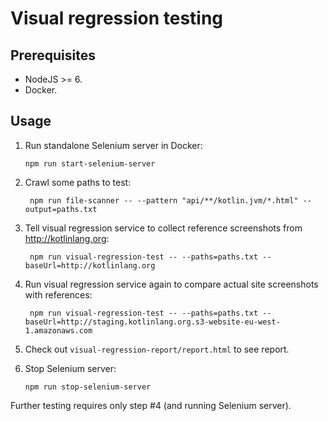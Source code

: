 Visual regression testing
=========================

## Prerequisites

- NodeJS >= 6.
- Docker.

## Usage

1. Run standalone Selenium server in Docker:
   ```
   npm run start-selenium-server
   ```

2. Crawl some paths to test:
   ```
    npm run file-scanner -- --pattern "api/**/kotlin.jvm/*.html" --output=paths.txt
    ```

3. Tell visual regression service to collect reference screenshots from http://kotlinlang.org:
   ```
    npm run visual-regression-test -- --paths=paths.txt --baseUrl=http://kotlinlang.org
    ```

4. Run visual regression service again to compare actual site screenshots with references:
   ```
    npm run visual-regression-test -- --paths=paths.txt --baseUrl=http://staging.kotlinlang.org.s3-website-eu-west-1.amazonaws.com
    ```

5. Check out `visual-regression-report/report.html` to see report.

6. Stop Selenium server:
   ```
   npm run stop-selenium-server
   ```

Further testing requires only step #4 (and running Selenium server).
